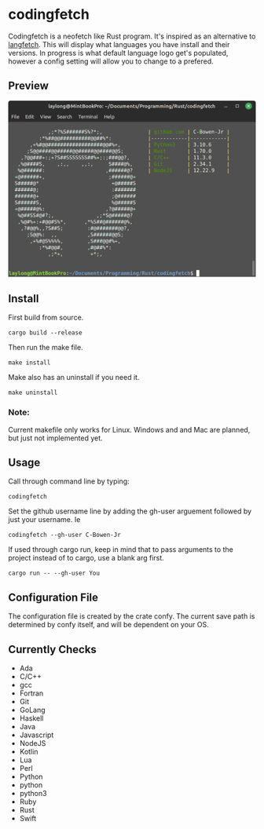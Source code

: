 # codingfetch

Codingfetch is a neofetch like Rust program. It's inspired as an alternative to [langfetch](https://github.com/aderpas/langfetch). This will display what languages you have install and their versions. In progress is what default language logo get's populated, however a config setting will allow you to change to a prefered.

## Preview
![screenshot of version 0.2.5](codingfetch_v_0-2-5.png "Example output of V.0.2.5")

## Install

 First build from source.
 ```
 cargo build --release
 ```

 Then run the make file.
 ```
 make install
 ```

 Make also has an uninstall if you need it.
 ```
 make uninstall
 ```

 ### Note:
Current makefile only works for Linux. Windows and and Mac are planned, 
but just not implemented yet.

## Usage

Call through command line by typing:
```
codingfetch
```

Set the github username line by adding the gh-user arguement followed by just your username. Ie
```
codingfetch --gh-user C-Bowen-Jr
```

If used through cargo run, keep in mind that to pass arguments to the project instead of to cargo, use a blank arg first.
```
cargo run -- --gh-user You
```

## Configuration File

The configuration file is created by the crate confy. The current save path is determined by confy itself, and will be dependent on your OS.

## Currently Checks

- Ada
- C/C++
 - gcc
- Fortran
- Git
- GoLang
- Haskell
- Java
- Javascript
 - NodeJS
- Kotlin
- Lua
- Perl
- Python
 - python
 - python3
- Ruby
- Rust
- Swift